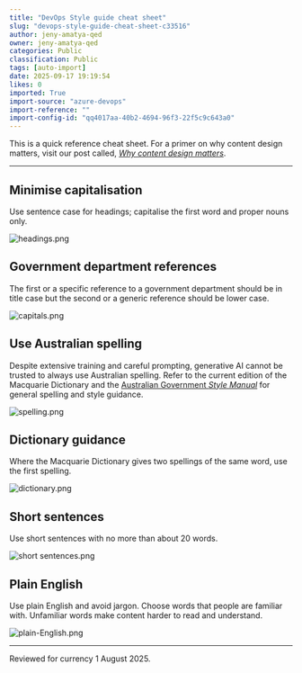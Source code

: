 ```yaml
---
title: "DevOps Style guide cheat sheet"
slug: "devops-style-guide-cheat-sheet-c33516"
author: jeny-amatya-qed
owner: jeny-amatya-qed
categories: Public
classification: Public
tags: [auto-import]
date: 2025-09-17 19:19:54
likes: 0
imported: True 
import-source: "azure-devops"
import-reference: ""
import-config-id: "qq4017aa-40b2-4694-96f3-22f5c9c643a0"
---
```


This is a quick reference cheat sheet. For a primer on why content design matters, visit our post called, _[Why content design matters](https://developer.qed.qld.gov.au/public/Why-content-design-matters/)_. 

---

## Minimise capitalisation

Use sentence case for headings; capitalise the first word and proper nouns only. 

![headings.png](https://sadevportal3.blob.core.windows.net/root/headings.png)

## Government department references

The first or a specific reference to a government department should be in title case but the second or a generic reference should be lower case. 

![capitals.png](https://sadevportal3.blob.core.windows.net/root/capitals.png)

## Use Australian spelling

Despite extensive training and careful prompting, generative AI cannot be trusted to always use Australian spelling. Refer to the current edition of the Macquarie Dictionary and the [Australian Government _Style Manual_](https://www.stylemanual.gov.au/) for general spelling and style guidance. 

![spelling.png](https://sadevportal3.blob.core.windows.net/root/spelling.png)

## Dictionary guidance

Where the Macquarie Dictionary gives two spellings of the same word, use the first spelling. 

![dictionary.png](https://sadevportal3.blob.core.windows.net/root/dictionary.png)

## Short sentences

Use short sentences with no more than about 20 words. 

![short sentences.png](https://sadevportal3.blob.core.windows.net/root/short-sentences.png)

## Plain English

Use plain English and avoid jargon. Choose words that people are familiar with. Unfamiliar words make content harder to read and understand. 

![plain-English.png](https://sadevportal3.blob.core.windows.net/root/plain-English.png)

---

Reviewed for currency 1 August 2025.
